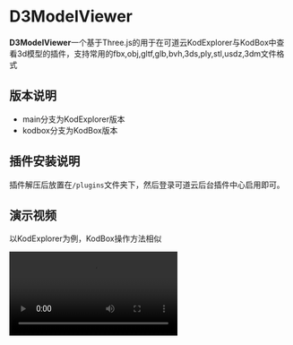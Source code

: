 # D3ModelViewer

**D3ModelViewer**一个基于Three.js的用于在可道云KodExplorer与KodBox中查看3d模型的插件，支持常用的fbx,obj,gltf,glb,bvh,3ds,ply,stl,usdz,3dm文件格式

## 版本说明

* main分支为KodExplorer版本
* kodbox分支为KodBox版本

## 插件安装说明

插件解压后放置在`/plugins`文件夹下，然后登录可道云后台插件中心启用即可。
 
## 演示视频

以KodExplorer为例，KodBox操作方法相似

<video controls src="https://github.com/xuc7950/D3ModelViewer/assets/45794709/1400120b-81e6-475f-9951-0072b61b1736" />

